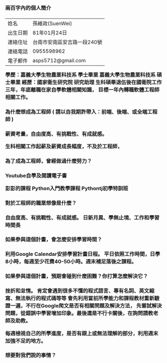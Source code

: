 <html>
<body>
<h3><b>兩百字內的個人簡介</b><h3>
<table>
     <tr>
          <td>姓名</td>
          <td>孫維政(SuenWei)</td>
     </tr>
     <tr>
          <td>出生日期</td>
          <td>81年01月24日</td>
     </tr>
     <tr>
          <td>連絡住址</td>
          <td>台南市安南區安吉路一段240號</td>
     </tr>       
     <tr>
          <td>連絡電話</td>
          <td>0955598962</td>
     </tr>
     <tr>
          <td>電子郵件</td>
          <td>asps5712@gmail.com</td>
     </tr>
</table>


學歷：嘉義大學生物農業科技系 學士畢業
     嘉義大學生物農業科技系 碩士畢業
經歷：國家衛生研究院 研究助理
生科碩畢退伍後在國衛院工作三年，年底離職在家自學軟體相關知識，
目標一年內轉職軟體工程師相關工作。

<h3>為什麼想成為工程師 ( 請以自我期許帶入：前端、後端、或全端工程師 )<h3>

薪資考量，自由度高、有挑戰性、有成就感。

生科相關工作起薪及薪資成長幅度，不及於工程師，



<h3>為了成為工程師，曾經做過什麼努力？<h3>


Youtube自學及閱讀電子書   

彭彭的課程 Python入門教學課程
Pythontj初學特訓班

  
<h3>對於工程師的職業想像是什麼？<h3>

自由度高、有挑戰性、有成就感。
日新月異、學無止境、工作和學習時間長

<h3>如果參與這個計畫，會怎麼安排學習時間？<h3>

利用Google Calendar安排學習計畫日程。
平日依照工作時間，日學8小時，每週至少花費40-50小時。週末補足落後之課程。


<h3>如果參與這個計畫，預期會碰到什麼困難？你打算怎麼解決它？<h3>

挫折和怠惰。
肯定會遇到很多不懂的程式語言、專有名詞、英文縮寫、無法執行的程式碼等等
會先利用當前所學能力和課程教材重新驗證一遍，不行在Google爬文是否有相關問題及解決方法，
先嘗試解決問題，從錯誤中學習增加印象。最後還是不行卡關後，在詢問請教老師及助教。

每週檢視自己的所學進度，是否有跟上或無法理解的部分，利用週末加強不足的地方。



<h3>想要對我們說的事情？<h3>

</body>
</html>
